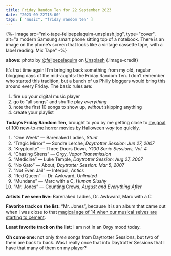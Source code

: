 ```yaml
---
title: Friday Random Ten for 22 September 2023
date: "2023-09-22T18:00"
tags: [ "music", "friday random ten" ]
---
```


{%- image src="mix-tape-felipepelaquim-unsplash.jpg", type="cover", alt="a modern Samsung smart phone sitting top of a notebook. There is an image on the phone’s screen that looks like a vintage cassette tape, with a label reading: Mix Tape" -%}

**above:** photo by [@felipepelaquim](https://unsplash.com/ko/@felipepelaquim?utm_source=unsplash&utm_medium=referral&utm_content=creditCopyText) on [Unsplash](https://unsplash.com/photos/UNNAYh3sMOg?utm_source=unsplash&utm_medium=referral&utm_content=creditCopyText) {.image-credit}

It’s that time again! I’m bringing back something from my old, regular blogging days of the mid-aughts: the Friday Random Ten. I don’t remember who started this tradition, but a bunch of us Philly bloggers would bring this around every Friday. The basic rules are:

1. fire up your digital music player
1. go to “all songs“ and shuffle play _everything_
1. note the first 10 songs to show up, _without_ skipping anything
1. create your playlist

**Today’s Friday Random Ten**, brought to you by me getting close to [my goal of 100 new-to-me horror movies by Halloween](https://letterboxd.com/reedcodes/list/100-horror-movies-in-92-days-2023/) _way_ too quickly.

1. “One Week” &#8212; Barenaked Ladies, _Stunt_
2. “Tragic Mirror” &#8212; Sondre Lerche, _Daytrotter Session: Jun 27, 2007_
3. “Kryptonite” &#8212; Three Doors Down, _Y100 Sonic Sessions, Vol. 4_
4. “Chasing Sirens” &#8212; Orgy, _Vapor Transmission_
5. “Medicine” &#8212; Luke Temple, _Daytrotter Session: Aug 27, 2007_
6. “No Gato” &#8212; About, _Daytrotter Session: Mar 5, 2007_
7. “Not Even Jail” &#8212; Interpol, _Antics_
8. “Red Queen” &#8212; Dr. Awkward, _Unlimited_
9. “Mundane” &#8212; Marc with a C, _Human Slushy_
10. “Mr. Jones” &#8212; Counting Crows, _August and Everything After_

**Artists I’ve seen live:** Barenaked Ladies, Dr. Awkward, Marc with a C

**Favorite track on the list:** “Mr. Jones”, because it is an album that came out when I was close to that [magical age of 14 when our musical selves are starting to cement](https://adolescentiaproject.com).

**Least favorite track on the list:** I am not in an Orgy mood today.

**Oh come one:** not only _three_ songs from Daytrotter Sessions, but two of them are back to back. Was I really once that into Daytrotter Sessions that I have that many of them on my player?
